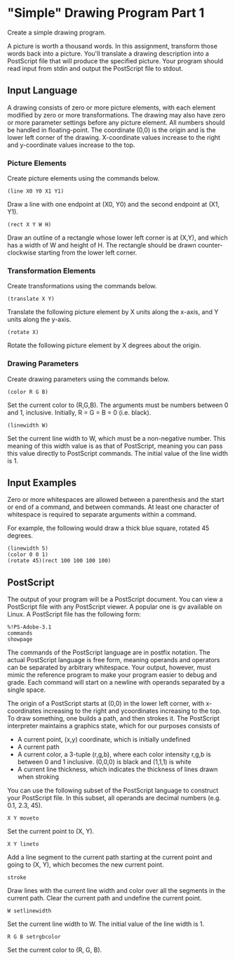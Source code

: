 # "Simple" Drawing Program Part 1

Create a simple drawing program.

A picture is worth a thousand words. In this assignment, transform those words back into a picture. You'll
translate a drawing description into a PostScript file that will produce the specified picture. Your program should
read input from stdin and output the PostScript file to stdout.

## Input Language

A drawing consists of zero or more picture elements, with each element modified by zero or more
transformations. The drawing may also have zero or more parameter settings before any picture element. All
numbers should be handled in floating-point. The coordinate (0,0) is the origin and is the lower left corner of the
drawing. X-coordinate values increase to the right and y-coordinate values increase to the top.

### Picture Elements

Create picture elements using the commands below.
```
(line X0 Y0 X1 Y1)
```
Draw a line with one endpoint at (X0, Y0) and the second endpoint at (X1, Y1).
```
(rect X Y W H)
```
Draw an outline of a rectangle whose lower left corner is at (X,Y), and which has a width of W and height
of H. The rectangle should be drawn counter-clockwise starting from the lower left corner.

### Transformation Elements

Create transformations using the commands below.
```
(translate X Y)
```
Translate the following picture element by X units along the x-axis, and Y units along the y-axis.
```
(rotate X)
```
Rotate the following picture element by X degrees about the origin.

### Drawing Parameters

Create drawing parameters using the commands below.
```
(color R G B)
```
Set the current color to (R,G,B). The arguments must be numbers between 0 and 1, inclusive. Initially, R =
G = B = 0 (i.e. black).
```
(linewidth W)
```
Set the current line width to W, which must be a non-negative number. This meaning of this width value is
as that of PostScript, meaning you can pass this value directly to PostScript commands. The initial value
of the line width is 1.

## Input Examples

Zero or more whitespaces are allowed between a parenthesis and the start or end of a command, and between
commands. At least one character of whitespace is required to separate arguments within a command.

For example, the following would draw a thick blue square, rotated 45 degrees.

```
(linewidth 5)
(color 0 0 1)
(rotate 45)(rect 100 100 100 100)
```

## PostScript
The output of your program will be a PostScript document. You can view a PostScript file with any PostScript
viewer. A popular one is gv available on Linux. A PostScript file has the following form:
```
%!PS-Adobe-3.1
commands
showpage
```
The commands of the PostScript language are in postfix notation. The actual PostScript language is free form,
meaning operands and operators can be separated by arbitrary whitespace. Your output, however, must mimic
the reference program to make your program easier to debug and grade. Each command will start on a newline
with operands separated by a single space.

The origin of a PostScript starts at (0,0) in the lower left corner, with x-coordinates increasing to the right and ycoordinates
increasing to the top. To draw something, one builds a path, and then strokes it. The PostScript
interpreter maintains a graphics state, which for our purposes consists of

- A current point, (x,y) coordinate, which is initially undefined  
- A current path  
- A current color, a 3-tuple (r,g,b), where each color intensity r,g,b is between 0 and 1 inclusive. (0,0,0) is
black and (1,1,1) is white  
- A current line thickness, which indicates the thickness of lines drawn when stroking  

You can use the following subset of the PostScript language to construct your PostScript file. In this subset, all
operands are decimal numbers (e.g. 0.1, 2.3, 45).

```
X Y moveto
```
Set the current point to (X, Y).
```
X Y lineto
```
Add a line segment to the current path starting at the current point and going to (X, Y), which becomes the
new current point.
```
stroke
```
Draw lines with the current line width and color over all the segments in the current path. Clear the current
path and undefine the current point.
```
W setlinewidth
```
Set the current line width to W. The initial value of the line width is 1.
```
R G B setrgbcolor
```
Set the current color to (R, G, B).
